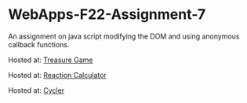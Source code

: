 # WebApps-F22-Assignment-7
An assignment on java script modifying the DOM and using anonymous callback functions.

Hosted at: [Treasure Game](https://44-563-web-apps-f22.github.io/44563-webapps-assignment-7-ashok-gitrepos/treasure.html)

Hosted at: [Reaction Calculator](https://44-563-web-apps-f22.github.io/44563-webapps-assignment-7-ashok-gitrepos/treasure.html)

Hosted at: [Cycler](https://44-563-web-apps-f22.github.io/44563-webapps-assignment-7-ashok-gitrepos/treasure.html)
